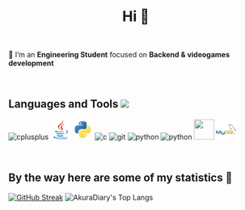 <h1 align="center">Hi 👋</h1>




<p align="left"> <a href="https://twitter.com/" target="blank"><img src="https://img.shields.io/twitter/follow/?logo=twitter&style=for-the-badge" alt="" /></a> </p>

🌱 I’m an **Engineering Student** focused on **Backend & videogames development**



<br>
<h2 align="left">Languages and Tools <img src = "https://media2.giphy.com/media/QssGEmpkyEOhBCb7e1/giphy.gif?cid=ecf05e47a0n3gi1bfqntqmob8g9aid1oyj2wr3ds3mg700bl&rid=giphy.gif" width = 32px> </h2>
<p align="left"> 
 <img src="https://icon.icepanel.io/Technology/svg/C%23-%28CSharp%29.svg" alt="cplusplus" width="40" height="40"/>  
 <img src="https://raw.githubusercontent.com/devicons/devicon/master/icons/java/java-original.svg" alt="java" width="40" height="40"/> 
 <img src="https://raw.githubusercontent.com/devicons/devicon/master/icons/python/python-original.svg" alt="python" width="40" height="40"/>   
 <img src="https://icon.icepanel.io/Technology/svg/.NET-core.svg" alt="c" width="40" height="40"/>  
 <img src="https://www.vectorlogo.zone/logos/git-scm/git-scm-icon.svg" alt="git" width="40" height="40"/>  
 <img src="https://icon.icepanel.io/Technology/svg/Visual-Studio.svg" alt="python" width="40" height="40"/> 
 <img src="https://icon.icepanel.io/Technology/svg/Postman.svg" alt="python" width="40" height="40"/>
 <img src="https://icon.icepanel.io/Technology/png-shadow-512/Microsoft-SQL-Server.png" width="40" height="40"/>
 <img src="https://raw.githubusercontent.com/devicons/devicon/master/icons/mysql/mysql-original-wordmark.svg" alt="mysql" width="40" height="40"/> 
 
 
</p>
<br>


## By the way here are some of my statistics 🚀
[![GitHub Streak](https://github-readme-streak-stats.herokuapp.com?user=zenkyssj&theme=transparent&hide_border=true&mode=weekly&hide_longest_streak=true)](https://git.io/streak-stats)
![AkuraDiary's Top Langs](https://github-readme-stats.vercel.app/api/top-langs/?username=zenkyssj&theme=transparent&hide_border=true&layout=compact)

